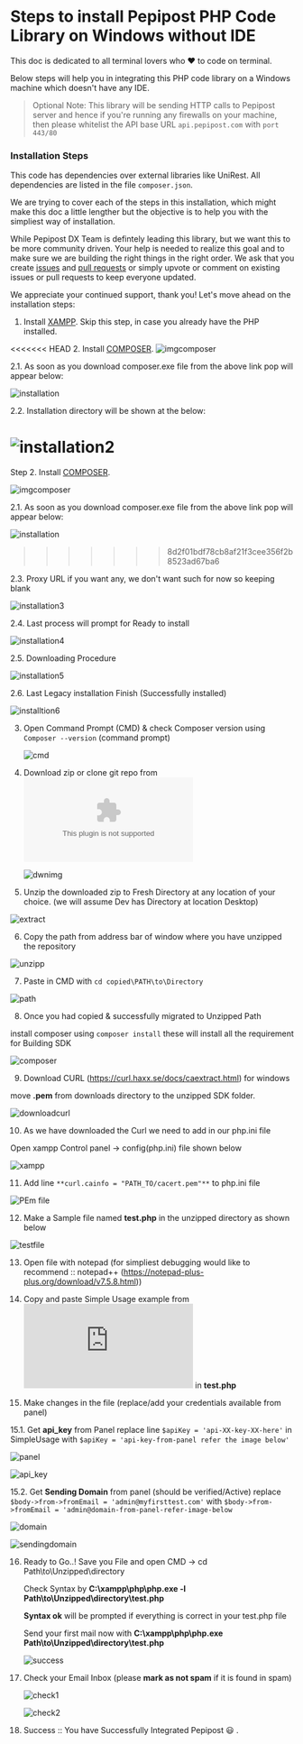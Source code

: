 # Steps to install Pepipost PHP Code Library on Windows without IDE

This doc is dedicated to all terminal lovers who ❤️ to code on terminal.

Below steps will help you in integrating this PHP code library on a Windows machine which doesn't have any IDE. 

> Optional Note: This library will be sending HTTP calls to Pepipost server and hence if you're running any firewalls on your machine, then please whitelist the API base URL ```api.pepipost.com``` with ```port 443/80```

### Installation Steps

This code has dependencies over external libraries like UniRest. All dependencies are listed in the file ```composer.json```.

We are trying to cover each of the steps in this installation, which might make this doc a little lengther but the objective is to help you with the simpliest way of installation. 

While Pepipost DX Team is defintely leading this library, but we want this to be more community driven. Your help is needed to realize this goal and to make sure we are building the right things in the right order. We ask that you create [issues](https://github.com/pepipost/pepipost-sdk-php/issues) and [pull requests](https://github.com/pepipost/pepipost-sdk-php/pulls) or simply upvote or comment on existing issues or pull requests to keep everyone updated.

We appreciate your continued support, thank you! Let's move ahead on the installation steps:

1. Install [XAMPP](https://www.apachefriends.org/download.html). Skip this step, in case you already have the PHP installed.

<<<<<<< HEAD
2. Install [COMPOSER](https://getcomposer.org/doc/00-intro.md#installation-windows).
   ![imgcomposer](http://app1.falconide.com/integration_imgs/windows_without_IDE/1.png)

   2.1. As soon as you download composer.exe file from the above link pop will appear below:
   
   ![installation](http://app1.falconide.com/integration_imgs/windows_without_IDE/2.png)
  
  
   2.2. Installation directory will be shown at the below:
   
   ![installation2](http://app1.falconide.com/integration_imgs/windows_without_IDE/3.png)
=======
Step 2. Install [COMPOSER](https://getcomposer.org/doc/00-intro.md#installation-windows).

![imgcomposer](http://app1.falconide.com/integration_imgs/windows_without_IDE/1.png)

  2.1. As soon as you download composer.exe file from the above link pop will appear below:
  
  ![installation](http://app1.falconide.com/integration_imgs/windows_without_IDE/2.png)
>>>>>>> 8d2f01bdf78cb8af21f3cee356f2b8523ad67ba6
  
  
   2.3. Proxy URL if you want any, we don't want such for now so keeping blank
  
   ![installation3](http://app1.falconide.com/integration_imgs/windows_without_IDE/4.png)
  
  
   2.4. Last process will prompt for Ready to install 
  
   ![installation4](http://app1.falconide.com/integration_imgs/windows_without_IDE/5.png)
  
  
   2.5. Downloading Procedure
  
   ![installation5](http://app1.falconide.com/integration_imgs/windows_without_IDE/6.png)
  
  
   2.6. Last Legacy installation Finish (Successfully installed)
  
   ![installtion6](http://app1.falconide.com/integration_imgs/windows_without_IDE/7.png)


3. Open Command Prompt (CMD) &  check Composer version using ```Composer --version``` (command prompt) 

   ![cmd](http://app1.falconide.com/integration_imgs/windows_without_IDE/8.png) 


4. Download zip or clone git repo from ![Pepipost Repository](https://github.com/pepipost/pepipost-sdk-php/archive/master.zip)

   ![dwnimg](http://app1.falconide.com/integration_imgs/windows_without_IDE/9.png)


5. Unzip the downloaded zip to Fresh Directory at any location of your choice. (we will assume Dev has Directory at location Desktop)

![extract](http://app1.falconide.com/integration_imgs/windows_without_IDE/10.png)


6. Copy the path from address bar of window where you have unzipped the repository

![unzipp](http://app1.falconide.com/integration_imgs/windows_without_IDE/11.png)


7. Paste in CMD with ```cd copied\PATH\to\Directory``` 

![path](http://app1.falconide.com/integration_imgs/windows_without_IDE/12.png)


8. Once you had copied & successfully migrated to Unzipped Path 
    
install composer using ```composer install``` these will install all the requirement for Building SDK

![composer](http://app1.falconide.com/integration_imgs/windows_without_IDE/14.png)


9. Download CURL (https://curl.haxx.se/docs/caextract.html) for windows

move **.pem** from downloads directory to the unzipped SDK folder.
  
![downloadcurl](http://app1.falconide.com/integration_imgs/windows_without_IDE/15.png)
 
 
10. As we have downloaded the Curl we need to add in our php.ini file 
 
Open xampp Control panel -> config(php.ini) file shown below
     
![xampp](http://app1.falconide.com/integration_imgs/windows_without_IDE/16.png)


11. Add line ```**curl.cainfo = "PATH_TO/cacert.pem"**``` to php.ini file
 
![PEm file](http://app1.falconide.com/integration_imgs/windows_without_IDE/18.png)
 
 
12. Make a Sample file named **test.php** in the unzipped directory as shown below
 
![testfile](http://app1.falconide.com/integration_imgs/windows_without_IDE/20.png)
 
 
13. Open file with notepad (for simpliest debugging would like to recommend :: notepad++ (https://notepad-plus-plus.org/download/v7.5.8.html))
 
 
14. Copy and paste Simple Usage example from ![simpleUsage.php](https://github.com/pepipost/pepipost-sdk-php/blob/feature_x/pepipost-sdk-php/simpleUsage.php) in **test.php**
 
15. Make changes in the file (replace/add your credentials available from panel) 
  
   15.1. Get **api_key** from Panel
             replace line ```$apiKey = 'api-XX-key-XX-here'``` in SimpleUsage with ```$apiKey = 'api-key-from-panel refer the image below'``` 
        
   ![panel](http://app1.falconide.com/integration_imgs/windows_without_IDE/22.png)
   
   ![api_key](http://app1.falconide.com/integration_imgs/windows_without_IDE/23.png)
   
   15.2. Get **Sending Domain** from panel (should be verified/Active)
         replace ```$body->from->fromEmail = 'admin@myfirsttest.com'``` with ```$body->from->fromEmail = 'admin@domain-from-panel-refer-image-below```
             
   ![domain](http://app1.falconide.com/integration_imgs/windows_without_IDE/31.png)
    
   ![sendingdomain](http://app1.falconide.com/integration_imgs/windows_without_IDE/30.png)
 
16. Ready to Go..! 
    Save you File and open CMD -> cd Path\to\Unzipped\directory
   
    Check Syntax by **C:\xampp\php\php.exe -l Path\to\Unzipped\directory\test.php**
   
    **Syntax ok** will be prompted if everything is correct in your test.php file
   
    Send your first mail now with **C:\xampp\php\php.exe Path\to\Unzipped\directory\test.php**
   
    ![success](http://app1.falconide.com/integration_imgs/windows_without_IDE/26.png)
 
 
17. Check your Email Inbox (please **mark as not spam** if it is found in spam)
 
    ![check1](http://app1.falconide.com/integration_imgs/windows_without_IDE/27.png)
   
    ![check2](http://app1.falconide.com/integration_imgs/windows_without_IDE/28.png)
   
   
18. Success :: You have Successfully Integrated Pepipost :smiley: . 
 

   
   
   
 
    

